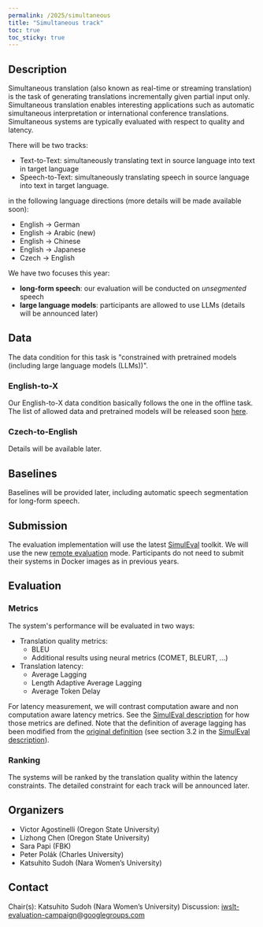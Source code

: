 ```yaml
---
permalink: /2025/simultaneous
title: "Simultaneous track"
toc: true
toc_sticky: true
---
```


<!--
Markdown notes: comments can be formed as in this example;
bulleted lines start with a - ;
if you want to have a line break either put a blank line in between the text or leave two spaces at the end of the line
-->

## Description
<!-- Description the task, the languages, and the type of data -->

Simultaneous translation (also known as real-time or streaming translation) is the task of generating translations incrementally given partial input only.
Simultaneous translation enables interesting applications such as automatic simultaneous interpretation or international conference translations.
Simultaneous systems are typically evaluated with respect to quality and latency.

There will be two tracks:
- Text-to-Text: simultaneously translating text in source language into text in target language
- Speech-to-Text: simultaneously translating speech in source language into text in target language.

in the following language directions (more details will be made available soon):

- English -> German
- English -> Arabic (new)
- English -> Chinese
- English -> Japanese
- Czech -> English

We have two focuses this year: 
- **long-form speech**: our evaluation will be conducted on *unsegmented* speech
- **large language models**: participants are allowed to use LLMs (details will be announced later)



## Data
<!-- Details description of the data and links to download -->
The data condition for this task is "constrained with pretrained models (including large language models (LLMs))".

### English-to-X
Our English-to-X data condition basically follows the one in the offline task.
The list of allowed data and pretrained models will be released soon [here](https://iwslt.org/2025/offline#training-data-and-data-conditions).

### Czech-to-English
Details will be available later.

## Baselines
<!-- Links to the baselines to be used (descriptions, publications and/or links to models, code) -->
Baselines will be provided later, including automatic speech segmentation for long-form speech.

## Submission
<!-- Description of expected submission format and submission instructions -->
The evaluation implementation will use the latest [SimulEval](https://github.com/facebookresearch/SimulEval) toolkit.
We will use the new [remote evaluation](https://simuleval.readthedocs.io/en/latest/tutorials/remote_evaluation.html) mode.
Participants do not need to submit their systems in Docker images as in previous years.

## Evaluation
<!-- Description of metrics used for evaluation, what the official ranking is based on, links to evaluation scripts -->
### Metrics
The system's performance will be evaluated in two ways:

- Translation quality metrics:
  - BLEU
  - Additional results using neural metrics (COMET, BLEURT, …)
- Translation latency:
  - Average Lagging
  - Length Adaptive Average Lagging
  - Average Token Delay

For latency measurement, we will contrast computation aware and non computation aware latency metrics.
See the [SimulEval description](https://arxiv.org/abs/2007.16193) for how those metrics are defined.
Note that the definition of average lagging has been modified from the [original definition](https://www.aclweb.org/anthology/P19-1289/) (see section 3.2 in the [SimulEval description](https://arxiv.org/abs/2007.16193)).

### Ranking
The systems will be ranked by the translation quality within the latency constraints.
The detailed constraint for each track will be announced later.

## Organizers
<!-- List of organizers' names and affiliations -->
- Victor Agostinelli (Oregon State University)
- Lizhong Chen (Oregon State University)
- Sara Papi (FBK)
- Peter Polák (Charles University)
- Katsuhito Sudoh (Nara Women’s University)

## Contact
<!-- Add chair(s) and their contact info, as well as standard google group -->
Chair(s): Katsuhito Sudoh (Nara Women’s University)
Discussion: <iwslt-evaluation-campaign@googlegroups.com>

